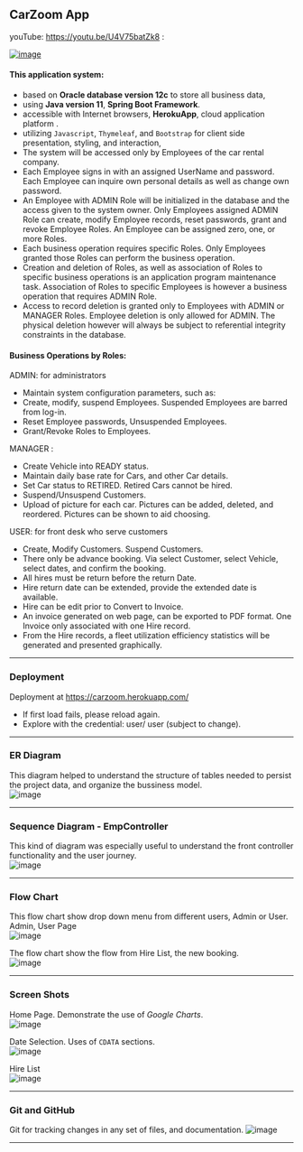 ## CarZoom App

youTube: https://youtu.be/U4V75batZk8 :

[![image](img/210518AMinsYoutube.png)](https://youtu.be/U4V75batZk8)

#### This application system:
- based on **Oracle database version 12c**  to store all business data,
- using **Java version 11**, **Spring Boot Framework**.
- accessible with Internet browsers, **HerokuApp**, cloud application platform .
- utilizing `Javascript`, `Thymeleaf`, and `Bootstrap` for client side presentation, styling, and interaction,
- The system will be accessed only by Employees of the car rental company.
- Each Employee signs in with an assigned UserName and password.  Each Employee can inquire own personal details as well as change own password.
- An Employee with ADMIN Role will be initialized in the database and the access given to the system owner. Only Employees assigned ADMIN Role can create, modify Employee records, reset passwords, grant and revoke Employee Roles.  An Employee can be assigned zero, one, or more Roles.
- Each business operation requires specific Roles.  Only Employees granted those Roles can perform the business operation.
- Creation and deletion of Roles, as well as association of Roles to specific business operations is an application program maintenance task.  Association of Roles to specific Employees is however a business operation that requires ADMIN Role.
- Access to record deletion is granted only to Employees with ADMIN or MANAGER Roles.  Employee deletion is only allowed for ADMIN.  The physical deletion however will always be subject to referential integrity constraints in the database.

#### Business Operations by Roles:

ADMIN: for administrators
- Maintain system configuration parameters, such as:
- Create, modify, suspend Employees.  Suspended Employees are barred from log-in.
- Reset Employee passwords, Unsuspended Employees.
- Grant/Revoke Roles to Employees.

MANAGER :
- Create Vehicle into READY status.
- Maintain daily base rate for Cars, and other Car details.
- Set Car status to RETIRED.  Retired Cars cannot be hired.
- Suspend/Unsuspend Customers.
- Upload of picture for each car.  Pictures can be added, deleted, and reordered.  Pictures can be shown to aid choosing.

USER: for front desk who serve customers
- Create, Modify Customers.  Suspend Customers.
- There only be advance booking. Via select Customer, select Vehicle, select dates, and confirm the booking.
- All hires must be return before the return Date.
- Hire return date can be extended, provide the extended date is available.
- Hire can be edit prior to Convert to Invoice.
- An invoice generated on web page, can be exported to PDF format. One Invoice only associated with one Hire record.
- From the Hire records, a fleet utilization efficiency statistics will be generated and presented graphically.

---
### Deployment
Deployment at  https://carzoom.herokuapp.com/
* If first load fails, please reload again.
* Explore with the credential: user/ user (subject to change).

---

### ER Diagram
This diagram helped to understand the structure of tables needed to persist the project data, and organize the bussiness model.   
![image](img/210504ERDiagram.png)

---
### Sequence Diagram - EmpController
This kind of diagram was especially useful to understand the front controller functionality and the user journey.  
![image](img/SequenceDiagram1.jpg)

---
### Flow Chart
This flow chart show drop down menu from different users, Admin or User.
Admin, User Page   
![image](img/210504CarZoomFlow2.png)

The flow chart show the flow from Hire List, the new booking.   
 				![image](img/210504CarZoomFlow3.png)

---
### Screen Shots
Home Page. Demonstrate the use of *Google Charts*.   
![image](img/210505homePage.png)

Date Selection. Uses of `CDATA` sections.   
![image](img/210505selectDate.png)

Hire List   
![image](img/210505hireList.png)

---
### Git and GitHub
Git for tracking changes in any set of files, and documentation.
![image](img/210525git.png)

---
